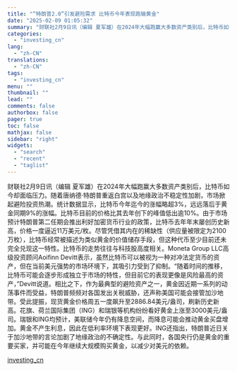 ```yaml
---
title: "“特朗普2.0”引发避险需求 比特币今年表现跑输黄金"
date: "2025-02-09 01:05:32"
summary: "财联社2月9日讯（编辑 夏军雄）在2024年大幅跑赢大多数资产类别后，比特币如今却面临压力。随着唐..."
categories:
  - "investing_cn"
lang:
  - "zh-CN"
translations:
  - "zh-CN"
tags:
  - "investing_cn"
menu: ""
thumbnail: ""
lead: ""
comments: false
authorbox: false
pager: true
toc: false
mathjax: false
sidebar: "right"
widgets:
  - "search"
  - "recent"
  - "taglist"
---
```


财联社2月9日讯（编辑 夏军雄）在2024年大幅跑赢大多数资产类别后，比特币如今却面临压力。随着唐纳德·特朗普重返白宫以及地缘政治不稳定性加剧，市场掀起避险投资热潮。统计数据显示，比特币今年迄今的涨幅略超3%，远远落后于黄金同期9%的涨幅。比特币目前的价格比其去年创下的峰值低出逾10%。由于市场预计特朗普第二任期会推出利好加密货币行业的政策，比特币去年年末屡创历史新高，价格一度逼近11万美元/枚。尽管凭借其内在的稀缺性（供应量被限定为2100万枚），比特币经常被描述为类似黄金的价值储存手段，但这种代币至少目前还未完全兑现这一特性。比特币的走势往往与科技股高度相关。Moneta Group LLC高级投资顾问Aoifinn Devitt表示，虽然比特币可以被视为一种对冲法定货币的资产，但在当前美元强势的市场环境下，其吸引力受到了抑制。“随着时间的推移，比特币可能会逐步形成独立于市场的特性，但目前它的表现更像是风险最高的资产，”Devitt说道。相比之下，作为最典型的避险资产之一，黄金因近期一系列的动荡事件而受益，特朗普频频对各国发出关税威胁，还声称美国可能会接管加沙地带。受此提振，现货黄金价格周五一度飙升至2886.84美元/盎司，刷新历史新高。花旗、荷兰国际集团（ING）和瑞银等机构纷纷看好黄金上涨至3000美元/盎司。瑞银和ING均预计，美联储今年仍有降息空间，而降息可能会推动黄金买盘增加。黄金不产生利息，因此在低利率环境下表现更好。ING还指出，特朗普近日关于加沙地带的言论加剧了地缘政治的不确定性。与此同时，各国央行仍是黄金的重要买家，并可能在今年继续大规模购买黄金，以减少对美元的依赖。

[investing_cn](https://cn.investing.com/news/stock-market-news/article-2663303)
